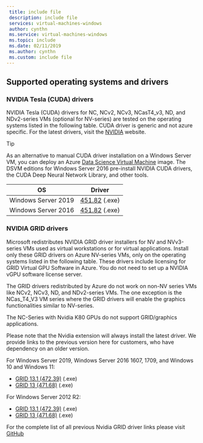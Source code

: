 ```yaml
---
 title: include file
 description: include file
 services: virtual-machines-windows
 author: cynthn
 ms.service: virtual-machines-windows
 ms.topic: include
 ms.date: 02/11/2019
 ms.author: cynthn
 ms.custom: include file
---
```


## Supported operating systems and drivers

### NVIDIA Tesla (CUDA) drivers

NVIDIA Tesla (CUDA) drivers for NC, NCv2, NCv3, NCasT4_v3, ND, and NDv2-series VMs (optional for NV-series) are tested on the operating systems listed in the following table. CUDA driver is generic and not azure specific. For the latest drivers, visit the [NVIDIA](https://www.nvidia.com/) website.

> [!TIP]
> As an alternative to manual CUDA driver installation on a Windows Server VM, you can deploy an Azure [Data Science Virtual Machine](../articles/machine-learning/data-science-virtual-machine/overview.md) image. The DSVM editions for Windows Server 2016 pre-install NVIDIA CUDA drivers, the CUDA Deep Neural Network Library, and other tools.


| OS | Driver |
| -------- |------------- |
| Windows Server 2019 | [451.82](http://us.download.nvidia.com/tesla/451.82/451.82-tesla-desktop-winserver-2019-2016-international.exe) (.exe) |
| Windows Server 2016 | [451.82](http://us.download.nvidia.com/tesla/451.82/451.82-tesla-desktop-winserver-2019-2016-international.exe) (.exe) |

### NVIDIA GRID drivers

Microsoft redistributes NVIDIA GRID driver installers for NV and NVv3-series VMs used as virtual workstations or for virtual applications. Install only these GRID drivers on Azure NV-series VMs, only on the operating systems listed in the following table. These drivers include licensing for GRID Virtual GPU Software in Azure. You do not need to set up a NVIDIA vGPU software license server.

The GRID drivers redistributed by Azure do not work on non-NV series VMs like NCv2, NCv3, ND, and NDv2-series VMs. The one exception is the NCas_T4_V3 VM series where the GRID drivers will enable the graphics functionalities similar to NV-series.

The NC-Series with Nvidia K80 GPUs do not support GRID/graphics applications.  

Please note that the Nvidia extension will always install the latest driver. We provide links to the previous version here for customers, who have dependency on an older version.

For Windows Server 2019, Windows Server 2016 1607, 1709, and Windows 10 and Windows 11:
- [GRID 13.1 (472.39)](https://go.microsoft.com/fwlink/?linkid=874181) (.exe)
- [GRID 13 (471.68)](https://download.microsoft.com/download/f/0/1/f0121609-68b4-48af-8426-ef454d4d2376/471.68_grid_win10_server2016_server2019_server-azure-swl.exe) (.exe) 

For Windows Server 2012 R2: 
- [GRID 13.1 (472.39)](https://download.microsoft.com/download/3/2/2/322f99aa-57f3-4539-b5fc-718f8c0e2579/472.39_grid_win11_win10_64bit_Azure-SWL.exe) (.exe)
- [GRID 13 (471.68)](https://download.microsoft.com/download/9/b/4/9b4d4f8d-7962-4a67-839b-37cc95756759/471.68_grid_winserver2012R2_64bit_azure_swl.exe) (.exe)


For the complete list of all previous Nvidia GRID driver links please visit [GitHub](https://github.com/Azure/azhpc-extensions/blob/master/NvidiaGPU/resources.json)
